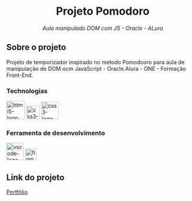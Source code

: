 <h1 align="center">Projeto Pomodoro</h1>
<p align="center"><i>Aula manipulado DOM com JS - Oracle - ALura</i></p>


##  Sobre o projeto

Projeto de temporizador inspirado no metodo Pomodooro para aula de manipulação de DOM ocm JavaScript - Oracle.Alura - ONE - Formação Front-End.

### Technologias
<p display="inline-block">
  <img width="48" src="https://upload.wikimedia.org/wikipedia/commons/6/61/HTML5_logo_and_wordmark.svg" alt="html5-logo"/>
  <img width="35" src="https://upload.wikimedia.org/wikipedia/commons/d/d5/CSS3_logo_and_wordmark.svg" alt="css3-logo"/>
  <img width="46" src="https://upload.wikimedia.org/wikipedia/commons/b/ba/Javascript_badge.svg" alt="css3-logo"/>
</p>
                                                                                                  
### Ferramenta de desenvolvimento

<p display="inline-block">
   <img width="45" src="https://upload.wikimedia.org/wikipedia/commons/thumb/9/9a/Visual_Studio_Code_1.35_icon.svg/2048px-Visual_Studio_Code_1.35_icon.svg.png" alt="vscode-logo"/>
  <img width="30" src="https://upload.wikimedia.org/wikipedia/commons/3/33/Figma-logo.svg" alt="figma-logo"/>
</p>

## Link do projeto
[Portfólio](https://helyomarlins.github.io/ChallengeAlura-Portifolio-HelyomarLins/)
